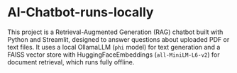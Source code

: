 # AI-Chatbot-runs-locally
This project is a Retrieval-Augmented Generation (RAG) chatbot built with Python and Streamlit, designed to answer questions about uploaded PDF or text files. It uses a local OllamaLLM (`phi` model) for text generation and a FAISS vector store with HuggingFaceEmbeddings (`all-MiniLM-L6-v2`) for document retrieval, which runs fully offline.
